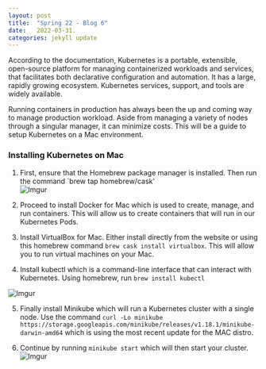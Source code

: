 ```yaml
---
layout: post
title:  "Spring 22 - Blog 6"
date:   2022-03-31.
categories: jekyll update
---
```


According to the documentation, Kubernetes is a portable, extensible, open-source platform for managing containerized workloads and services, that facilitates both declarative configuration and automation. It has a large, rapidly growing ecosystem. Kubernetes services, support, and tools are widely available.

Running containers in production has always been the up and coming way to manage production workload. Aside from managing a variety of nodes through a singular manager, it can minimize costs. This will be a guide to setup Kubernetes on a Mac environment.

<h3>Installing Kubernetes on Mac</h3>

1. First, ensure that the Homebrew package manager is installed. Then run the command `brew tap homebrew/cask' <br>
![Imgur](https://i.imgur.com/HhDq300.png)

2. Proceed to install Docker for Mac which is used to create, manage, and run containers. This will allow us to create containers that will run in our Kubernetes Pods. <br>

3. Install VirtualBox for Mac. Either install directly from the website or using this homebrew command `brew cask install virtualbox`. This will allow you to run virtual machines on your Mac. <br>

4. Install kubectl which is a command-line interface that can interact with Kubernetes. Using homebrew, run `brew install kubectl` <br>

![Imgur](https://i.imgur.com/dSb1utL.png)

5. Finally install Minikube which will run a Kubernetes cluster with a single node. Use the command `curl -Lo minikube https://storage.googleapis.com/minikube/releases/v1.18.1/minikube-darwin-amd64` which is using the most recent update for the MAC distro. <br>

6. Continue by running `minikube start` which will then start your cluster. <br>
![Imgur](https://i.imgur.com/djuwLuw.png)